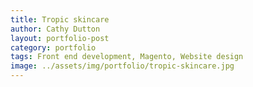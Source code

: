 ```yaml
---
title: Tropic skincare
author: Cathy Dutton
layout: portfolio-post
category: portfolio
tags: Front end development, Magento, Website design
image: ../assets/img/portfolio/tropic-skincare.jpg
---
```

